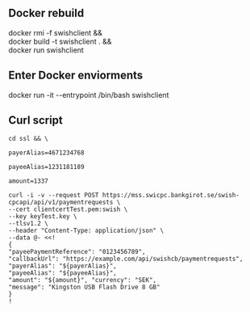 ## Docker rebuild
docker rmi -f swishclient && \
docker build -t swishclient . && \
docker run swishclient

## Enter Docker enviorments
docker run -it --entrypoint /bin/bash swishclient

## Curl script
```
cd ssl && \

payerAlias=4671234768

payeeAlias=1231181189

amount=1337

curl -i -v --request POST https://mss.swicpc.bankgirot.se/swish-cpcapi/api/v1/paymentrequests \
--cert clientcertTest.pem:swish \
--key keyTest.key \
--tlsv1.2 \
--header "Content-Type: application/json" \
--data @- <<!
{
"payeePaymentReference": "0123456789",
"callbackUrl": "https://example.com/api/swishcb/paymentrequests",
"payerAlias": "${payerAlias}",
"payeeAlias": "${payeeAlias}",
"amount": "${amount}", "currency": "SEK",
"message": "Kingston USB Flash Drive 8 GB"
}
!

```

